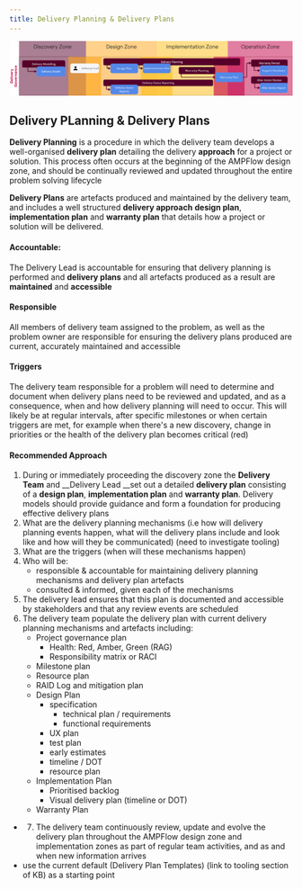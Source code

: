 ```yaml
---
title: Delivery Planning & Delivery Plans
---
```


![Delivery Planning & Delivery Plans](../delivery-governance.png)

## Delivery PLanning & Delivery Plans

**Delivery Planning** is a procedure in which the delivery team develops a well-organised **delivery plan** detailing the delivery **__approach__** for a project or solution. This process often occurs at the beginning of the AMPFlow design zone, and should be continually reviewed and updated throughout the entire problem solving lifecycle

**Delivery Plans** are artefacts produced and maintained by the delivery team, and includes a well structured **delivery approach** **design plan**, **implementation plan** and **warranty plan** that details how a project or solution will be delivered.

#### Accountable: 
The Delivery Lead is accountable for ensuring that delivery planning is performed and **delivery plans** and all artefacts produced as a result are __maintained__ and __accessible__

#### Responsible 
All members of delivery team assigned to the problem, as well as the problem owner are responsible for ensuring the delivery plans produced are current, accurately maintained and accessible 

#### Triggers
The delivery team responsible for a problem will need to determine and document when delivery plans need to be reviewed and updated, and as a consequence, when and how delivery planning will need to occur. This will likely be at regular intervals, after specific milestones or when certain triggers are met, for example when there's a new discovery, change in priorities or the health of the delivery plan becomes critical (red)

#### Recommended Approach

1. During or immediately proceeding the discovery zone the __Delivery Team__ and __Delivery Lead __set out a detailed **delivery plan** consisting of a **design plan**, **implementation plan** and **warranty plan**. Delivery models should provide guidance and form a foundation for producing effective delivery plans 
2. What are the delivery planning mechanisms (i.e how will delivery planning events happen, what will the delivery plans include and look like and how will they be communicated) (need to investigate tooling)
3. What are the triggers (when will these mechanisms happen)
4. Who will be:
    - responsible & accountable for maintaining delivery planning mechanisms and delivery plan artefacts
    - consulted & informed, given each of the mechanisms
5. The delivery lead ensures that this plan is documented and accessible by stakeholders and that any review events are scheduled 
6. The delivery team populate the delivery plan with current delivery planning mechanisms and artefacts including:
    - Project governance plan
        - Health: Red, Amber, Green (RAG)
        - Responsibility matrix or RACI
    - Milestone plan
    - Resource plan
    - RAID Log and mitigation plan
    - Design Plan
        - specification
            - technical plan / requirements
            - functional requirements
        - UX plan
        - test plan
        - early estimates
        - timeline / DOT 
        - resource plan
    - Implementation Plan
        - Prioritised backlog
        - Visual delivery plan (timeline or DOT)
    - Warranty Plan
- 7. The delivery team continuously review, update and evolve the delivery plan throughout the AMPFlow design zone and implementation zones as part of regular team activities, and as and when new information arrives 
- use the current default (Delivery Plan Templates) (link to tooling section of KB) as a starting point

